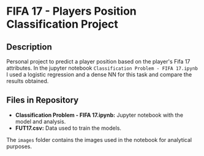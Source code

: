 # FIFA 17 - Players Position Classification Project

## Description
Personal project to predict a player position based on the player's Fifa 17 attributes. In the jupyter notebook `Classification Problem - FIFA 17.ipynb` I used a logistic regression and a dense NN for this task and compare the results obtained.

## Files in Repository
* **Classification Problem - FIFA 17.ipynb:** Jupyter notebook with the model and analysis.
* **FUT17.csv:** Data used to train the models.

The `images` folder contains the images used in the notebook for analytical purposes.
